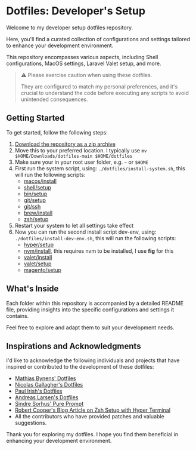 # Dotfiles: Developer's Setup

Welcome to my developer setup dotfiles repository.

Here, you'll find a curated collection of configurations and settings tailored to enhance your development environment.

This repository encompasses various aspects, including Shell configurations, MacOS settings, Laravel Valet setup, and more.

> :warning: Please exercise caution when using these dotfiles.
>
> They are configured to match my personal preferences,
> and it's crucial to understand the code before executing any scripts to avoid unintended consequences.

## Getting Started

To get started, follow the following steps:

1. [Download the repository as a zip archive](https://github.com/GrimLink/dotfiles/archive/refs/heads/main.zip)
2. Move this to your preferred location. I typically use `mv $HOME/Downloads/dotfiles-main $HOME/dotfiles`
3. Make sure your in your root user folder, e.g. `~` or `$HOME`
4. First run the system script, using: `./dotfiles/install-system.sh`,
   this will run the following scripts:
    - [macos/install](./macos/)
    - [shell/setup](./shell/)
    - [bin/setup](./bin/)
    - [git/setup](./git/)
    - [git/ssh](./git/)
    - [brew/install](./brew/)
    - [zsh/setup](./zsh/)
5. Restart your system to let all settings take effect
6. Now you can run the second install script dev-env, using: `./dotfiles/install-dev-env.sh`,
   this will run the following scripts:
    - [hyper/setup](./hyper/)
    - [nvm/install](./nvm/),
      this requires nvm to be installed, I use **fig** for this
    - [valet/install](./valet/)
    - [valet/setup](./valet/)
    - [magento/setup](./magento/)


## What's Inside

Each folder within this repository is accompanied by a detailed README file,
providing insights into the specific configurations and settings it contains.

Feel free to explore and adapt them to suit your development needs.

## Inspirations and Acknowledgments

I'd like to acknowledge the following individuals and projects that have inspired or contributed to the development of these dotfiles:

- [Mathias Bynens' Dotfiles](https://github.com/mathiasbynens/dotfiles)
- [Nicolas Gallagher's Dotfiles](https://github.com/necolas/dotfiles)
- [Paul Irish's Dotfiles](https://github.com/paulirish/dotfiles)
- [Andreas Larsen's Dotfiles](https://github.com/alrra/dotfiles)
- [Sindre Sorhus' Pure Prompt](https://github.com/sindresorhus/pure)
- [Robert Cooper's Blog Article on Zsh Setup with Hyper Terminal](https://www.robertcooper.me/elegant-development-experience-with-zsh-and-hyper-terminal)
- All the contributors who have provided patches and valuable suggestions.

Thank you for exploring my dotfiles. I hope you find them beneficial in enhancing your development environment.
